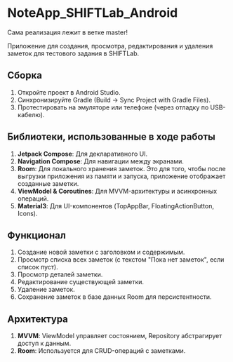 # NoteApp_SHIFTLab_Android
Сама реализация лежит в ветке master!

Приложение для создания, просмотра, редактирования и удаления заметок для тестового задания в SHIFTLab.

## Сборка
1. Откройте проект в Android Studio.
2. Синхронизируйте Gradle (Build → Sync Project with Gradle Files).
3. Протестировать на эмуляторе или телефоне (через отладку по USB-кабелю).

## Библиотеки, использованные в ходе работы
1. **Jetpack Compose**: Для декларативного UI.
2. **Navigation Compose**: Для навигации между экранами.
3. **Room**: Для локального хранения заметок. Это для того, чтобы после выгрузки приложения из памяти и запуска, приложение отображает созданные заметки.
4. **ViewModel & Coroutines**: Для MVVM-архитектуры и асинхронных операций.
5. **Material3**: Для UI-компонентов (TopAppBar, FloatingActionButton, Icons).

## Функционал
1. Создание новой заметки с заголовком и содержимым.
2. Просмотр списка всех заметок (с текстом "Пока нет заметок", если список пуст).
3. Просмотр деталей заметки.
4. Редактирование существующей заметки.
5. Удаление заметок.
6. Сохранение заметок в базе данных Room для персистентности.

## Архитектура
1. **MVVM**: ViewModel управляет состоянием, Repository абстрагирует доступ к данным.
2. **Room**: Используется для CRUD-операций с заметками.
